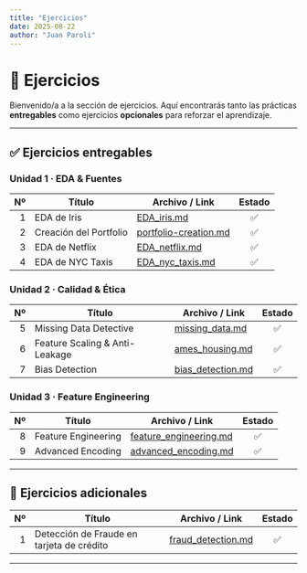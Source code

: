 ```yaml
---
title: "Ejercicios"
date: 2025-08-22
author: "Juan Paroli"
---
```

# 📘 Ejercicios

Bienvenido/a a la sección de ejercicios. Aquí encontrarás tanto las prácticas **entregables** como ejercicios **opcionales** para reforzar el aprendizaje.

---

## ✅ Ejercicios entregables

### Unidad 1 · EDA & Fuentes
| Nº | Título                 | Archivo / Link                             | Estado |
|---:|------------------------|--------------------------------------------|:------:|
| 1  | EDA de Iris            | [EDA_iris.md](ut1-iris-data/iris-eda.md)   |   ✅  |
| 2  | Creación del Portfolio | [portfolio-creation.md](ut1-portfolio-creation/portfolio_creation.md)   |   ✅  |
| 3  | EDA de Netflix         | [EDA_netflix.md](ut1-netflix-data/netflix-data.md)   |   ✅  |
| 4  | EDA de NYC Taxis       | [EDA_nyc_taxis.md](ut1-nyc-taxis/practica_4.md)   |   ✅  |

### Unidad 2 · Calidad & Ética

| Nº | Título                           | Archivo / Link      | Estado |
|---:|----------------------------------|---------------------|:------:|
| 5  | Missing Data Detective           | [missing_data.md](ut2-missing-data-detection/missing_data.md)     | ✅     |
| 6  | Feature Scaling & Anti-Leakage   | [ames_housing.md](ut2-ames-housing/ames_housing.md) | ✅     |
| 7  | Bias Detection                   | [bias_detection.md](ut2-sesgo-ames-housing/sesgo-titanic.md) | ✅     |

### Unidad 3 · Feature Engineering

| Nº | Título                           | Archivo / Link      | Estado |
|---:|----------------------------------|---------------------|:------:|
| 8  | Feature Engineering              | [feature_engineering.md](ut3-feature-engineering/feature_engineering.md)                |   ✅   |
| 9  | Advanced Encoding              | [advanced_encoding.md](ut3-encoding/encoding.md)                |   ✅   |

---

## 📝 Ejercicios adicionales

| Nº | Título                           | Archivo / Link      | Estado |
|---:|----------------------------------|---------------------|:------:|
| 1  | Detección de Fraude en tarjeta de crédito | [fraud_detection.md](extras/credit-card-fraud-detection/credit_card_fraud_detection.md)     | ✅     |


---